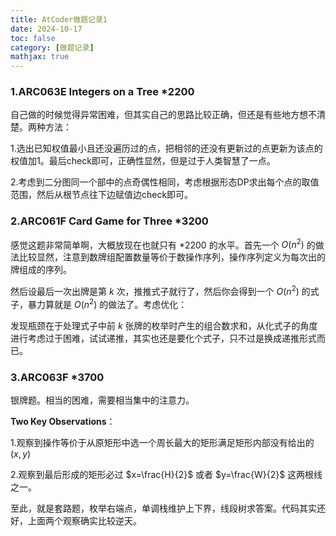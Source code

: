 ```yaml
---
title: AtCoder做题记录1
date: 2024-10-17
toc: false
category: [做题记录]
mathjax: true
---
```


### 1.ARC063E Integers on a Tree *2200

自己做的时候觉得异常困难，但其实自己的思路比较正确，但还是有些地方想不清楚。两种方法：

1.选出已知权值最小且还没遍历过的点，把相邻的还没有更新过的点更新为该点的权值加1。最后check即可，正确性显然，但是过于人类智慧了一点。

2.考虑到二分图同一个部中的点奇偶性相同，考虑根据形态DP求出每个点的取值范围，然后从根节点往下边赋值边check即可。

### 2.ARC061F Card Game for Three *3200

感觉这题非常简单啊，大概放现在也就只有 *2200 的水平。首先一个 $O(n^2)$ 的做法比较显然，注意到数牌组配置数量等价于数操作序列，操作序列定义为每次出的牌组成的序列。

然后设最后一次出牌是第 $k$ 次，推推式子就行了，然后你会得到一个 $O(n^2)$ 的式子，暴力算就是 $O(n^2)$ 的做法了。考虑优化：

发现瓶颈在于处理式子中前 $k$ 张牌的枚举时产生的组合数求和，从化式子的角度进行考虑过于困难，试试递推，其实也还是要化个式子，只不过是换成递推形式而已。

### 3.ARC063F *3700

银牌题。相当的困难，需要相当集中的注意力。

**Two Key Observations**：

1.观察到操作等价于从原矩形中选一个周长最大的矩形满足矩形内部没有给出的 $(x,y)$

2.观察到最后形成的矩形必过 $x=\frac{H}{2}$ 或者 $y=\frac{W}{2}$ 这两根线之一。

至此，就是套路题，枚举右端点，单调栈维护上下界，线段树求答案。代码其实还好，上面两个观察确实比较逆天。
